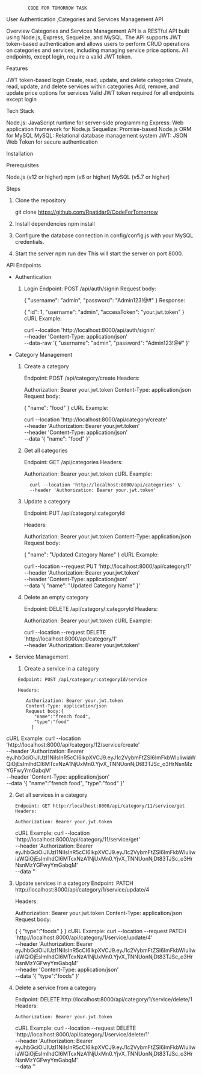             CODE FOR TOMORROW TASK

User Authentication ,Categories and Services Management API

Overview
Categories and Services Management API is a RESTful API built using Node.js, Express, Sequelize, and MySQL. The API supports JWT token-based authentication and allows users to perform CRUD operations on categories and services, including managing service price options. All endpoints, except login, require a valid JWT token.

Features

 JWT token-based login
 Create, read, update, and delete categories
 Create, read, update, and delete services within categories
 Add, remove, and update price options for services
 Valid JWT token required for all endpoints except login

Tech Stack

 Node.js: JavaScript runtime for server-side programming
 Express: Web application framework for Node.js
 Sequelize: Promise-based Node.js ORM for MySQL
 MySQL: Relational database management system
 JWT: JSON Web Token for secure authentication

Installation

Prerequisites

 Node.js (v12 or higher)
 npm (v6 or higher)
 MySQL (v5.7 or higher)

Steps

 1) Clone the repository


    git clone https://github.com/Rpatidar9/CodeForTomorrow

 2) Install dependencies
    npm install

 3) Configure the database connection in config/config.js with your MySQL credentials.

 4) Start the server
    npm run dev
    This will start the server on port 8000.

API Endpoints
  * Authentication
    1) Login
        Endpoint: POST /api/auth/signin
        Request body:

       {
        "username": "admin",
        "password": "Admin123!@#"
       }
     Response:

       {
        "id": 1,
        "username": "admin",
        "accessToken": "your.jwt.token"
       }
cURL Example:

       curl --location 'http://localhost:8000/api/auth/signin' \
       --header 'Content-Type: application/json' \
        --data-raw '{
         "username": "admin",
          "password": "Admin123!@#"
           }'

 * Category Management
    1) Create a category

       Endpoint: POST /api/category/create
       Headers:

       Authorization: Bearer your.jwt.token
       Content-Type: application/json
       Request body:

       {
         "name": "food"
       }
     cURL Example:

          curl --location 'http://localhost:8000/api/category/create' \
          --header 'Authorization: Bearer your.jwt.token' \
          --header 'Content-Type: application/json' \
         --data '{
              "name": "food"
             }'
   2) Get all categories

        Endpoint: GET /api/categories
        Headers:

        Authorization: Bearer your.jwt.token
        cURL Example:

            curl --location 'http://localhost:8000/api/categories' \
            --header 'Authorization: Bearer your.jwt.token'
            
   3) Update a category

        Endpoint: PUT /api/category/:categoryId

        Headers:

        Authorization: Bearer your.jwt.token
        Content-Type: application/json
        Request body:

       {
          "name": "Updated Category Name"
       }
     cURL Example:

         curl --location --request PUT 'http://localhost:8000/api/category/1' \
         --header 'Authorization: Bearer your.jwt.token' \
         --header 'Content-Type: application/json' \
         --data '{
           "name": "Updated Category Name"
           }'
   4) Delete an empty category

        Endpoint: DELETE /api/category/:categoryId
        Headers:

        Authorization: Bearer your.jwt.token
        cURL Example:

         curl --location --request DELETE 'http://localhost:8000/api/category/1' \
          --header 'Authorization: Bearer your.jwt.token'


* Service Management
    1)  Create a service in a category

       Endpoint: POST /api/category/:categoryId/service

       Headers:

          Authorization: Bearer your.jwt.token
          Content-Type: application/json
          Request body:{
             "name":"french food",
             "type":"food"
            }

cURL Example:
          curl --location 'http://localhost:8000/api/category/12/service/create' \
          --header 'Authorization: Bearer eyJhbGciOiJIUzI1NiIsInR5cCI6IkpXVCJ9.eyJ1c2VybmFtZSI6ImFkbWluIiwiaWQiOjEsImlhdCI6MTcxNzA1NjUxMn0.YjvX_TNNUonNjDt83TJSc_o3HrNsnMzYGFwyYmGabqM' \
          --header 'Content-Type: application/json' \
         --data '{
          "name":"french food",
          "type":"food"
          }'

  2)  Get all services in a category

          Endpoint: GET http://localhost:8000/api/category/11/service/get
          Headers:
        
          Authorization: Bearer your.jwt.token
       cURL Example:
           curl --location 'http://localhost:8000/api/category/11/service/get' \
--header 'Authorization: Bearer eyJhbGciOiJIUzI1NiIsInR5cCI6IkpXVCJ9.eyJ1c2VybmFtZSI6ImFkbWluIiwiaWQiOjEsImlhdCI6MTcxNzA1NjUxMn0.YjvX_TNNUonNjDt83TJSc_o3HrNsnMzYGFwyYmGabqM' \
--data ''

   3)  Update  services in a category
          Endpoint: PATCH http://localhost:8000/api/category/1/service/update/4

       Headers:

        Authorization: Bearer your.jwt.token
        Content-Type: application/json
        Request body:

       {
       {
        "type":"foods"
        }
       }
      cURL Example:
      curl --location --request PATCH 'http://localhost:8000/api/category/1/service/update/4' \
--header 'Authorization: Bearer eyJhbGciOiJIUzI1NiIsInR5cCI6IkpXVCJ9.eyJ1c2VybmFtZSI6ImFkbWluIiwiaWQiOjEsImlhdCI6MTcxNzA1NjUxMn0.YjvX_TNNUonNjDt83TJSc_o3HrNsnMzYGFwyYmGabqM' \
--header 'Content-Type: application/json' \
--data '{
    "type":"foods"
}'


   4)  Delete a service from a category

       Endpoint: DELETE http://localhost:8000/api/category/1/service/delete/1
          Headers:

           Authorization: Bearer your.jwt.token
        cURL Example:
curl --location --request DELETE 'http://localhost:8000/api/category/1/service/delete/1' \
--header 'Authorization: Bearer eyJhbGciOiJIUzI1NiIsInR5cCI6IkpXVCJ9.eyJ1c2VybmFtZSI6ImFkbWluIiwiaWQiOjEsImlhdCI6MTcxNzA1NjUxMn0.YjvX_TNNUonNjDt83TJSc_o3HrNsnMzYGFwyYmGabqM' \
--data ''
